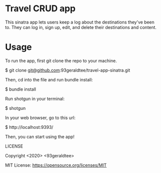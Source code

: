# Travel CRUD app

This sinatra app lets users keep a log about the destinations they've been to. They can log in, sign up, edit, and delete their destinations and content.

# Usage

To run the app, first git clone the repo to your machine.

$ git clone git@github.com:93geraldtee/travel-app-sinatra.git

Then, cd into the file and run bundle install:

$ bundle install

Run shotgun in your terminal:

$ shotgun

In your web browser, go to this url:

$ http://localhost:9393/

Then, you can start using the app!

LICENSE

Copyright <2020> <93geraldtee>

MIT License: https://opensource.org/licenses/MIT